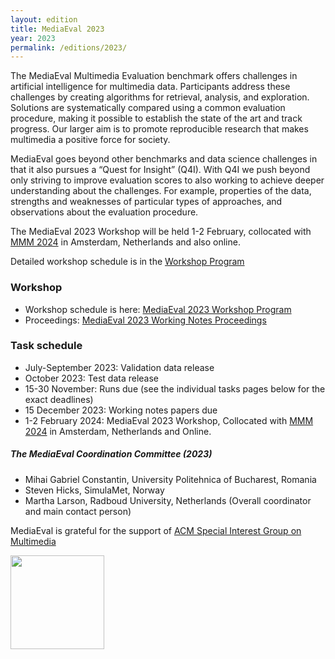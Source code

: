 ```yaml
---
layout: edition
title: MediaEval 2023
year: 2023
permalink: /editions/2023/
---
```


The MediaEval Multimedia Evaluation benchmark offers challenges in artificial intelligence for multimedia data. Participants address these challenges by creating algorithms for retrieval, analysis, and exploration. Solutions are systematically compared using a common evaluation procedure, making it possible to establish the state of the art and track progress. Our larger aim is to promote reproducible research that makes multimedia a positive force for society. 

MediaEval goes beyond other benchmarks and data science challenges in that it also pursues a “Quest for Insight” (Q4I). With Q4I we push beyond only striving to improve evaluation scores to also working to achieve deeper understanding about the challenges. For example, properties of the data,  strengths and weaknesses of particular types of approaches, and observations about the evaluation procedure.

The MediaEval 2023 Workshop will be held 1-2 February, collocated with [MMM 2024](https://mmm2024.org) in Amsterdam, Netherlands and also online. 

Detailed workshop schedule is in the [Workshop Program](https://docs.google.com/document/d/1LviOiCVyx8rSFemYTEE0JgOf8N8TzPvFSKs4yaSYpKk/edit?usp=sharing)

### Workshop

<!-- * Register for the workshop here: [MediaEval 2021 Workshop Registration Form](https://multimediaeval.github.io/editions/2021/docs/MediaEval2021WorkshopScheduleAndThanks.pdf) -->
* Workshop schedule is here: [MediaEval 2023 Workshop Program](https://multimediaeval.github.io/editions/2023/docs/MultimediaEval_2022_Detailed_Program.pdf)
* Proceedings: [MediaEval 2023 Working Notes Proceedings]([https://ceur-ws.org/Vol-3658/](https://ceur-ws.org/Vol-3658/))


### Task schedule 
* July-September 2023: Validation data release
* October 2023: Test data release
* 15-30 November: Runs due (see the individual tasks pages below for the exact deadlines)
* 15 December 2023: Working notes papers due
* 1-2 February 2024: MediaEval 2023 Workshop, Collocated with [MMM 2024](https://mmm2024.org) in Amsterdam, Netherlands and Online.

##### The MediaEval Coordination Committee (2023)
* Mihai Gabriel Constantin, University Politehnica of Bucharest, Romania
* Steven Hicks, SimulaMet, Norway
* Martha Larson, Radboud University, Netherlands (Overall coordinator and main contact person)

MediaEval is grateful for the support of [ACM Special Interest Group on Multimedia](http://sigmm.org/)

<img src="https://multimediaeval.github.io/editions/2020/docs/sigmmlogo.gif" width=150/>
